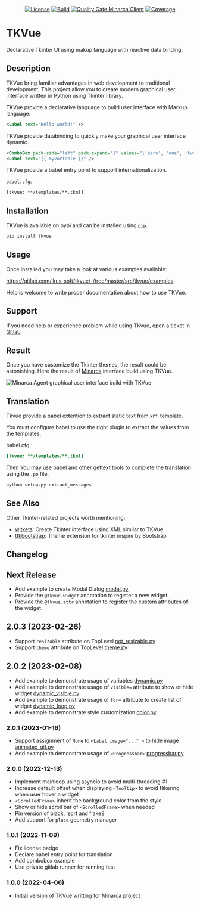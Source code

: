 <p align="center">
<a href="LICENSE"><img alt="License" src="https://img.shields.io/pypi/l/tkvue"></a>
<a href="https://gitlab.com/ikus-soft/tkvue/pipelines"><img alt="Build" src="https://gitlab.com/ikus-soft/tkvue/badges/master/pipeline.svg"></a>
<a href="https://sonar.ikus-soft.com/dashboard?id=tkvue"><img alt="Quality Gate Minarca Client" src="https://sonar.ikus-soft.com/api/project_badges/measure?project=tkvue&metric=alert_status"></a>
<a href="https://sonar.ikus-soft.com/dashboard?id=tkvue"><img alt="Coverage" src="https://sonar.ikus-soft.com/api/project_badges/measure?project=tkvue&metric=coverage"></a>
</p>

# TKVue

Declarative Tkinter UI using makup language with reactive data binding.

## Description

TKVue bring familiar advantages in web development to traditional development. This project allow you to create modern graphical user interface written in Python using Tkinter library.

TKVue provide a declarative language to build user interface with Markup language.

```xml
<Label text="Hello world!" />
```

TKVue provide databinding to quickly make your graphical user interface dynamic.

```xml
<ComboBox pack-side="left" pack-expand="1" values="['zero', 'one', 'two', 'three']" textvariable="{{ myvariable }}" />
<Label text="{{ myvariable }}" />
```

TKVue provide a babel entry point to support internationalization.

`babel.cfg`:

```xml
[tkvue: **/templates/**.tkml]
```

## Installation

TKVue is available on pypi and can be installed using `pip`.

```sh
pip install tkvue
```

## Usage

Once installed you may take a look at various examples available:

<https://gitlab.com/ikus-soft/tkvue/-/tree/master/src/tkvue/examples>

Help is welcome to write proper documentation about how to use TKVue.

## Support

If you need help or experience problem while using TKvue, open a ticket in [Gitlab](https://gitlab.com/ikus-soft/tkvue/-/issues/new).

## Result

Once you have customize the Tkinter themes, the result could be astonishing. Here the result of [Minarca](https://minarca.org) interface build using TKVue.

![Minarca Agent graphical user interface build with TKVue](https://gitlab.com/ikus-soft/tkvue/-/raw/master/doc/8result-welcome.png)

## Translation

Tkvue provide a babel extention to extract static text from xml template.

You must configure babel to use the right plugin to extract the values from the templates.

babel.cfg:

```ini
[tkvue: **/templates/**.tkml]
```

Then You may use babel and other gettext tools to complete the translation using the `.po` file.

```sh
python setup.py extract_messages
```

## See Also

Other Tkinter-related projects worth mentioning:

* [witkets](https://www.leandromattioli.com.br/witkets): Create Tkinter interface using XML similar to TKVue
* [ttkbootstrap](https://ttkbootstrap.readthedocs.io/): Theme extension for tkinter inspire by Bootstrap

## Changelog

## Next Release

* Add example to create Modal Dialog [modal.py](https://gitlab.com/ikus-soft/tkvue/-/blob/master/src/tkvue/examples/modal.py)
* Provide the `@tkvue.widget` annotation to register a new widget.
* Provide the `@tkvue.attr` annotation to register the custom attributes of the widget.

## 2.0.3 (2023-02-26)

* Support `resizable` attribute on TopLevel [not_resizable.py](https://gitlab.com/ikus-soft/tkvue/-/blob/master/src/tkvue/examples/not_resizable.py)
* Support `theme` attribute on TopLevel [theme.py](https://gitlab.com/ikus-soft/tkvue/-/blob/master/src/tkvue/examples/theme.py)

## 2.0.2 (2023-02-08)

* Add example to demonstrate usage of variables [dynamic.py](https://gitlab.com/ikus-soft/tkvue/-/blob/master/src/tkvue/examples/dynamic.py)
* Add example to demonstrate usage of `visible=` attribute to show or hide widget [dynamic_visible.py](https://gitlab.com/ikus-soft/tkvue/-/blob/master/src/tkvue/examples/dynamic_visible.py)
* Add example to demonstrate usage of `for=` attribute to create list of widget [dynamic_loop.py](https://gitlab.com/ikus-soft/tkvue/-/blob/master/src/tkvue/examples/dynamic_loop.py)
* Add example to demonstrate style customization [color.py](https://gitlab.com/ikus-soft/tkvue/-/blob/master/src/tkvue/examples/color.py)

### 2.0.1 (2023-01-16)

* Support assignment of `None` to `<Label image="..." >` to hide image [animated_gif.py](https://gitlab.com/ikus-soft/tkvue/-/blob/master/src/tkvue/examples/animated_gif.py)
* Add example to demonstrate usage of `<Progressbar>` [progressbar.py](https://gitlab.com/ikus-soft/tkvue/-/blob/master/src/tkvue/examples/progressbar.py)

### 2.0.0 (2022-12-13)

* Implement mainloop using asyncio to avoid multi-threading #1
* Increase default offset when displaying `<Tooltip>` to avoid flikering when user hover a widget
* `<ScrolledFrame>` inherit the background color from the style
* Show or hide scroll bar of `<ScrolledFrame>` when needed
* Pin version of black, isort and flake8
* Add support for `place` geometry manager

### 1.0.1 (2022-11-09)

* Fix license badge
* Declare babel entry point for translation
* Add combobox example
* Use private gitlab runner for running test

### 1.0.0 (2022-04-06)

* Initial version of TKVue writting for Minarca project
